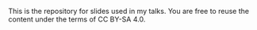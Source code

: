 This is the repository for slides used in my talks. You are free to reuse the
content under the terms of CC BY-SA 4.0.
